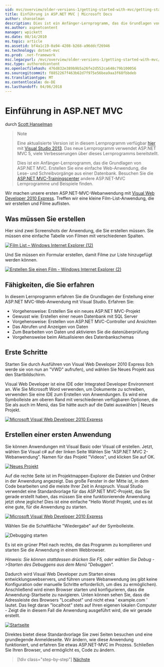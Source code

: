 ```yaml
---
uid: mvc/overview/older-versions-1/getting-started-with-mvc/getting-started-with-mvc-part1
title: Einführung in ASP.NET MVC | Microsoft Docs
author: shanselman
description: Dies ist ein Anfänger-Lernprogramm, das die Grundlagen von ASP.NET MVC. Erstellen Sie eine einfache Web-Anwendung, die Lese- und Schreibvorgänge aus einer Datenbank.
ms.author: aspnetcontent
manager: wpickett
ms.date: 08/14/2010
ms.topic: article
ms.assetid: bf4a1c19-0a94-4208-b268-a96ddcf26946
ms.technology: dotnet-mvc
ms.prod: .net-framework
msc.legacyurl: /mvc/overview/older-versions-1/getting-started-with-mvc/getting-started-with-mvc-part1
msc.type: authoredcontent
ms.openlocfilehash: 476d832e389b9b5a26fe2d552ca648c79b100056
ms.sourcegitcommit: f8852267f463b62d7f975e56bea9aa3f68fbbdeb
ms.translationtype: MT
ms.contentlocale: de-DE
ms.lasthandoff: 04/06/2018
---
```

<a name="intro-to-aspnet-mvc"></a>Einführung in ASP.NET MVC
====================
durch [Scott Hanselman](https://github.com/shanselman)

> > [!NOTE]
> > Eine aktualisierte Version ist in diesem Lernprogramm verfügbar [hier](../../getting-started/introduction/getting-started.md) mit [Visual Studio 2013](https://www.microsoft.com/visualstudio/eng/2013-downloads). Das neue Lernprogramm verwendet ASP.NET MVC 5, viele Verbesserungen über dieses Lernprogramms bereitstellt.
> 
> 
> Dies ist ein Anfänger-Lernprogramm, das die Grundlagen von ASP.NET MVC. Erstellen Sie eine einfache Web-Anwendung, die Lese- und Schreibvorgänge aus einer Datenbank. Besuchen Sie die [ASP.NET MVC-Trainingscenter](../../../index.md) andere ASP.NET-MVC Lernprogramme und Beispiele finden.


Wir machen unsere ersten ASP.NET-MVC-Webanwendung mit [Visual Web Developer 2010 Express](https://www.microsoft.com/express/Web/). Treffen wir eine kleine Film-List-Anwendung, die wir erstellen und Filme auflisten.

## <a name="what-youll-build"></a>Was müssen Sie erstellen

Hier sind zwei Screenshots der Anwendung, die Sie erstellen müssen. Sie müssen eine einfache Tabelle von Filmen mit verschiedenen Spalten.

[![Film List – Windows Internet Explorer (12)](getting-started-with-mvc-part1/_static/image2.png)](getting-started-with-mvc-part1/_static/image1.png)

Und Sie müssen ein Formular erstellen, damit Filme zur Liste hinzugefügt werden können.

[![Erstellen Sie einen Film - Windows Internet Explorer (2)](getting-started-with-mvc-part1/_static/image4.png)](getting-started-with-mvc-part1/_static/image3.png)

## <a name="skills-youll-learn"></a>Fähigkeiten, die Sie erfahren

In diesem Lernprogramm erfahren Sie die Grundlagen der Erstellung einer ASP.NET MVC-Web-Anwendung mit Visual Studio. Erfahren Sie:

- Vorgehensweise: Erstellen Sie ein neues ASP.NET MVC-Projekt
- Gewusst wie: Erstellen einer neuen Datenbank mit SQL Server
- Vorgehensweise: Erstellen von ASP.NET MVC-Controller und Ansichten
- Das Abrufen und Anzeigen von Daten
- Zum Bearbeiten von Daten und aktivieren Sie die datenüberprüfung
- Vorgehensweise beim Aktualisieren des Datenbankschemas

## <a name="get-started"></a>Erste Schritte

Starten Sie durch Ausführen von Visual Web Developer 2010 Express (Ich werde sie von nun an "VWD" aufrufen), und wählen Sie Neues Projekt aus den Startbildschirm.

Visual Web Developer ist eine IDE oder Integrated Developer Environment an. Wie Sie Microsoft Word verwenden, um Dokumente zu schreiben, verwenden Sie eine IDE zum Erstellen von Anwendungen. Es wird eine Symbolleiste am oberen Rand mit verschiedenen verfügbaren Optionen, die Sie als auch im Menü, das Sie hätte auch auf die Datei auswählen | Neues Projekt.

[![Microsoft Visual Web Developer 2010 Express](getting-started-with-mvc-part1/_static/image6.png)](getting-started-with-mvc-part1/_static/image5.png)

## <a name="creating-your-first-application"></a>Erstellen einer ersten Anwendung

Sie können Anwendungen mit Visual Basic oder Visual c# erstellen. Jetzt, wählen Sie Visual c# auf der linken Seite Wählen Sie "ASP.NET MVC 2-Webanwendung". Namen für das Projekt "Videos", und klicken Sie auf OK.

[![Neues Projekt](getting-started-with-mvc-part1/_static/image8.png)](getting-started-with-mvc-part1/_static/image7.png)

Auf die rechte Seite ist im Projektmappen-Explorer die Dateien und Ordner in der Anwendung angezeigt. Das große Fenster in der Mitte ist, in dem Code bearbeiten und die meiste Ihrer Zeit in Anspruch. Visual Studio verwendet eine Standardvorlage für das ASP.NET MVC-Projekt, das Sie gerade erstellt haben, das müssen Sie eine funktionierende Anwendung jetzt ohne jegliche! Dies ist eine einfache "Hello World! Projekt, und es ist eine gute, für die Anwendung zu starten.

[![Microsoft Visual Web Developer 2010 Express](getting-started-with-mvc-part1/_static/image10.png)](getting-started-with-mvc-part1/_static/image9.png)

Wählen Sie die Schaltfläche "Wiedergabe" auf der Symbolleiste.

![Debugging starten](getting-started-with-mvc-part1/_static/image11.png)

Es ist ein grüner Pfeil nach rechts, die das Programm zu kompilieren und starten Sie die Anwendung in einem Webbrowser.

*Hinweis: Sie können stattdessen drücken Sie F5, oder wählen Sie Debug -&gt;Starten des Debuggens aus dem Menü "Debuggen".*

Dadurch wird Visual Web Developer zum Starten eines entwicklungswebservers, und führen unsere Webanwendung (es gibt keine Konfiguration oder manuelle Schritte erforderlich, um dies zu ermöglichen). Anschließend wird einen Browser starten und konfigurieren, dass die Anwendung-Startseite zu navigieren. Unten können sehen Sie, dass die Adressleiste des Browsers "Localhost" und nicht etwa ' example.com ' lautet. Das liegt daran "localhost" stets auf Ihren eigenen lokalen Computer - Zeigt die in diesem Fall die Anwendung ausgeführt wird, die wir gerade erstellt.

[![Startseite](getting-started-with-mvc-part1/_static/image13.png)](getting-started-with-mvc-part1/_static/image12.png)

Direktes bietet diese Standardvorlage Sie zwei Seiten besuchen und eine grundlegende Anmeldeseite. Wir ändern, wie diese Anwendung funktioniert, und erfahren Sie etwas ASP.NET-MVC im Prozess. Schließen Sie Ihren Browser, und ermöglicht es, Code zu ändern.

> [!div class="step-by-step"]
> [Nächste](getting-started-with-mvc-part2.md)
